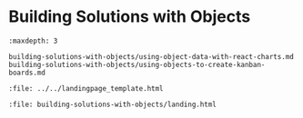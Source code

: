 # Building Solutions with Objects

```{toctree}
:maxdepth: 3

building-solutions-with-objects/using-object-data-with-react-charts.md
building-solutions-with-objects/using-objects-to-create-kanban-boards.md
```

```{raw} html
:file: ../../landingpage_template.html
```

```{raw} html
:file: building-solutions-with-objects/landing.html
```
